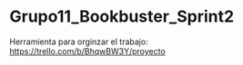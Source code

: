 # Grupo11_Bookbuster_Sprint2
Herramienta para orginzar el trabajo: https://trello.com/b/BhqwBW3Y/proyecto
